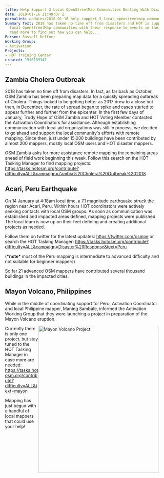 ```yaml
---
title: Help Support 3 Local OpenStreetMap Communities Dealing With Disaster!
date: 2018-01-16 21:49:07 Z
permalink: updates/2018-01-16_help_support_3_local_openstreetmap_communities_dealing_with_disaster!
Summary Text: 2018 has taken no time off from disasters and HOT is supporting three
  local OpenStreetMap communities with their response to events in their countries,
  read more to find out how you can help...
Person: Russell Deffner
Working Group:
- Activation
Projects:
- HOT Training Center
created: 1516139347
---
```


<h2>Zambia Cholera Outbreak</h2><p>2018 has taken no time off from disasters. In fact, as far back as October, OSM Zambia has been preparing map data for a quickly spreading outbreak of Cholera. Things looked to be getting better as 2017 drew to a close but then, in December, the rate of spread began to spike and cases started to appear further and further from the epicenter. In the first few days of January, Trudy Hope of OSM Zambia and HOT Voting Member contacted the Activation Coordinators for assistance. Although establishing communication with local aid organizations was still in process, we decided to go ahead and support the local community's efforts with remote mapping. Since then, just under 15,000 buildings have been contributed by almost 200 mappers, mostly local OSM users and HOT disaster mappers.</p><p>OSM Zambia asks for more assistance remote mapping the remaining areas ahead of field work beginning this week. Follow this search on the HOT Tasking Manager to find mapping projects: <a href="https://tasks.hotosm.org/contribute?difficulty=ALL&amp;campaign=Zambia%20Cholera%20Outbreak%202018">https://tasks.hotosm.org/contribute?difficulty=ALL&amp;campaign=Zambia%20Cholera%20Outbreak%202018</a></p><h2>Acari, Peru Earthquake</h2><p><span id="docs-internal-guid-32220375-00e3-9b51-780e-5a4b6c4b1e97">On 14 January at 4:18am local time, a 7.1 magnitude earthquake struck the region near Acari, Peru. Within hours HOT coordinators were actively seeking contacts with local OSM groups. As soon as communication was established and impacted areas defined, mapping projects were published. The local team is now up on their feet defining and creating additional projects as needed. </span></p><p><span id="docs-internal-guid-32220375-00e3-9b51-780e-5a4b6c4b1e97">Follow them on twitter for the latest updates: </span><a href="https://twitter.com/osmpe">https://twitter.com/osmpe</a> or search the HOT Tasking Manager: <a href="https://tasks.hotosm.org/contribute?difficulty=ALL&amp;campaign=Disaster%20Response&amp;text=Peru">https://tasks.hotosm.org/contribute?difficulty=ALL&amp;campaign=Disaster%20Response&amp;text=Peru</a></p><p>(<strong>*note*</strong> most of the Peru mapping is intermediate to advanced difficulty and not suitable for beginner mappers)</p><p>So far 21 advanced OSM mappers have contributed several thousand buildings in the impacted cities.</p><h2>Mayon Volcano, Philippines</h2><p>While in the middle of coordinating support for Peru, Activation Coordinator and local Philippine mapper, Maning Sambale, informed the Activation Working Group that they were launching a project in preparation of the Mayon Volcano eruption.</p><p><img class="image-large" style="float: right;" title="Mayon Volcano Project" src="/sites/default/files/styles/large/public/Mayon.PNG?itok=HZZuVKmr" alt="Mayon Volcano Project" width="395" height="480"></p><p>Currently there is only one project, but stay tuned to the HOT Tasking Manager in case more are needed: <a href="https://tasks.hotosm.org/contribute?difficulty=ALL&amp;text=mayon">https://tasks.hotosm.org/contribute?difficulty=ALL&amp;text=mayon</a></p><p>Mapping has just begun with a handful of local mappers that could use your help!</p>
